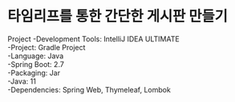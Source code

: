 # 타임리프를 통한 간단한 게시판 만들기

Project
-Development Tools: IntelliJ IDEA ULTIMATE  
-Project: Gradle Project  
-Language: Java  
-Spring Boot: 2.7  
-Packaging: Jar  
-Java: 11  
-Dependencies: Spring Web, Thymeleaf, Lombok  
